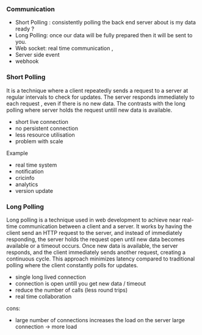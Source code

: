 ### Communication 

- Short Polling : consistently polling the back end server about is my data ready ? 
- Long Polling: once our data will be fully prepared then it will be sent to you.
- Web socket: real time communication , 
- Server side event
- webhook



### Short Polling

It is a technique where a client repeatedly sends a request to a server at regular intervals to check for updates. The server responds immediately to each request , even if there is no new data. The contrasts with the long polling where server holds the request untill new data is available.

- short live connection
- no persistent connection
- less resource utilisation
- problem with scale


Example

- real time system
- notification
- cricinfo
- analytics
- version update


### Long Polling

Long polling is a technique used in web development to achieve near real-time communication between a client and a server. It works by having the client send an HTTP request to the server, and instead of immediately responding, the server holds the request open until new data becomes available or a timeout occurs. Once new data is available, the server responds, and the client immediately sends another request, creating a continuous cycle. This approach minimizes latency compared to traditional polling where the client constantly polls for updates. 

- single long lived connection
- connection is open untill you get new data / timeout
- reduce the number of calls (less round trips)
- real time collaboration

cons:

- large number of connections increases the load on the server
   large connection -> more load

